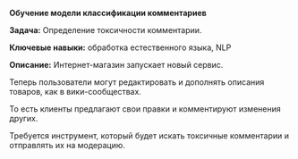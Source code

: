 **Обучение модели классификации комментариев**

**Задача:** Определение токсичности комментарии.

**Ключевые навыки:** обработка естественного языка, NLP

**Описание:** Интернет-магазин запускает новый сервис. 

Теперь пользователи могут редактировать и дополнять описания товаров, как в вики-сообществах. 

То есть клиенты предлагают свои правки и комментируют изменения других.

Требуется инструмент, который будет искать токсичные комментарии и отправлять их на модерацию.

